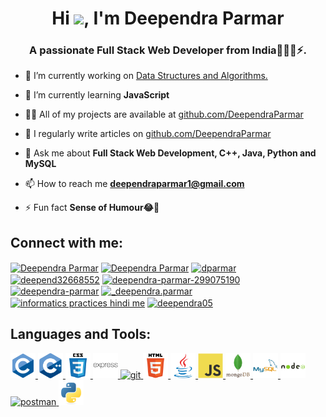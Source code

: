 <h1 align="center">Hi <img src="https://media.giphy.com/media/hvRJCLFzcasrR4ia7z/giphy.gif" width="40px" />, I'm Deependra Parmar</h1>

<h3 align="center">A passionate Full Stack Web Developer from India🌈🔥🔥⚡.</h3>

- 🔭 I’m currently working on [Data Structures and Algorithms.](https://www.github.com/DeependraParmar/Data-Structures-and-Algorithms)

- 🌱 I’m currently learning **JavaScript**

- 👨‍💻 All of my projects are available at [github.com/DeependraParmar](github.com/DeependraParmar)

- 📝 I regularly write articles on [github.com/DeependraParmar](github.com/DeependraParmar)

- 💬 Ask me about **Full Stack Web Development, C++, Java, Python and MySQL**

- 📫 How to reach me **deependraparmar1@gmail.com**

- ⚡ Fun fact **Sense of Humour😂🤣**

<h2 align="left">Connect with me:</h2>
<p align="left">
<a href="https://www.github.com/DeependraParmar" target="blank"><img align="center" src="https://raw.githubusercontent.com/rahuldkjain/github-profile-readme-generator/master/src/images/icons/Social/github.svg" alt="Deependra Parmar" height="30" width="40" /></a>
<a href="https://twitter.com/Deepend32668552?s=09" target="blank"><img align="center" src="https://raw.githubusercontent.com/rahuldkjain/github-profile-readme-generator/master/src/images/icons/Social/twitter.svg" alt="Deependra Parmar" height="30" width="40" /></a>
<a href="https://codepen.io/dparmar" target="blank"><img align="center" src="https://raw.githubusercontent.com/rahuldkjain/github-profile-readme-generator/master/src/images/icons/Social/codepen.svg" alt="dparmar" height="30" width="40" /></a>
<a href="https://twitter.com/deepend32668552" target="blank"><img align="center" src="https://raw.githubusercontent.com/rahuldkjain/github-profile-readme-generator/master/src/images/icons/Social/twitter.svg" alt="deepend32668552" height="30" width="40" /></a>
<a href="https://linkedin.com/in/deependra-parmar-299075190" target="blank"><img align="center" src="https://raw.githubusercontent.com/rahuldkjain/github-profile-readme-generator/master/src/images/icons/Social/linked-in-alt.svg" alt="deependra-parmar-299075190" height="30" width="40" /></a>
<a href="https://stackoverflow.com/users/deependra-parmar" target="blank"><img align="center" src="https://raw.githubusercontent.com/rahuldkjain/github-profile-readme-generator/master/src/images/icons/Social/stack-overflow.svg" alt="deependra-parmar" height="30" width="40" /></a>
<a href="https://instagram.com/_deependra.parmar" target="blank"><img align="center" src="https://raw.githubusercontent.com/rahuldkjain/github-profile-readme-generator/master/src/images/icons/Social/instagram.svg" alt="_deependra.parmar" height="30" width="40" /></a>
<a href="https://www.youtube.com/channel/UCGTBYsE-7sPNglLPeCSmZLA" target="blank"><img align="center" src="https://raw.githubusercontent.com/rahuldkjain/github-profile-readme-generator/master/src/images/icons/Social/youtube.svg" alt="informatics practices hindi me" height="30" width="40" /></a>
<a href="https://www.codechef.com/users/deependra05" target="blank"><img align="center" src="https://cdn.jsdelivr.net/npm/simple-icons@3.1.0/icons/codechef.svg" alt="deependra05" height="30" width="40" /></a>
</p>



<h2 align="left">Languages and Tools:</h2>
<p align="left"> <a href="https://www.cprogramming.com/" target="_blank" rel="noreferrer"> <img src="https://raw.githubusercontent.com/devicons/devicon/master/icons/c/c-original.svg" alt="c" width="40" height="40"/> </a> <a href="https://www.w3schools.com/cpp/" target="_blank" rel="noreferrer"> <img src="https://raw.githubusercontent.com/devicons/devicon/master/icons/cplusplus/cplusplus-original.svg" alt="cplusplus" width="40" height="40"/> </a> <a href="https://www.w3schools.com/css/" target="_blank" rel="noreferrer"> <img src="https://raw.githubusercontent.com/devicons/devicon/master/icons/css3/css3-original-wordmark.svg" alt="css3" width="40" height="40"/> </a> <a href="https://expressjs.com" target="_blank" rel="noreferrer"> <img src="https://raw.githubusercontent.com/devicons/devicon/master/icons/express/express-original-wordmark.svg" alt="express" width="40" height="40"/> </a> <a href="https://git-scm.com/" target="_blank" rel="noreferrer"> <img src="https://www.vectorlogo.zone/logos/git-scm/git-scm-icon.svg" alt="git" width="40" height="40"/> </a> <a href="https://www.w3.org/html/" target="_blank" rel="noreferrer"> <img src="https://raw.githubusercontent.com/devicons/devicon/master/icons/html5/html5-original-wordmark.svg" alt="html5" width="40" height="40"/> </a> <a href="https://www.java.com" target="_blank" rel="noreferrer"> <img src="https://raw.githubusercontent.com/devicons/devicon/master/icons/java/java-original.svg" alt="java" width="40" height="40"/> </a> <a href="https://developer.mozilla.org/en-US/docs/Web/JavaScript" target="_blank" rel="noreferrer"> <img src="https://raw.githubusercontent.com/devicons/devicon/master/icons/javascript/javascript-original.svg" alt="javascript" width="40" height="40"/> </a> <a href="https://www.mongodb.com/" target="_blank" rel="noreferrer"> <img src="https://raw.githubusercontent.com/devicons/devicon/master/icons/mongodb/mongodb-original-wordmark.svg" alt="mongodb" width="40" height="40"/> </a> <a href="https://www.mysql.com/" target="_blank" rel="noreferrer"> <img src="https://raw.githubusercontent.com/devicons/devicon/master/icons/mysql/mysql-original-wordmark.svg" alt="mysql" width="40" height="40"/> </a> <a href="https://nodejs.org" target="_blank" rel="noreferrer"> <img src="https://raw.githubusercontent.com/devicons/devicon/master/icons/nodejs/nodejs-original-wordmark.svg" alt="nodejs" width="40" height="40"/> </a> <a href="https://postman.com" target="_blank" rel="noreferrer"> <img src="https://www.vectorlogo.zone/logos/getpostman/getpostman-icon.svg" alt="postman" width="40" height="40"/> </a> <a href="https://www.python.org" target="_blank" rel="noreferrer"> <img src="https://raw.githubusercontent.com/devicons/devicon/master/icons/python/python-original.svg" alt="python" width="40" height="40"/> </a> </p>
